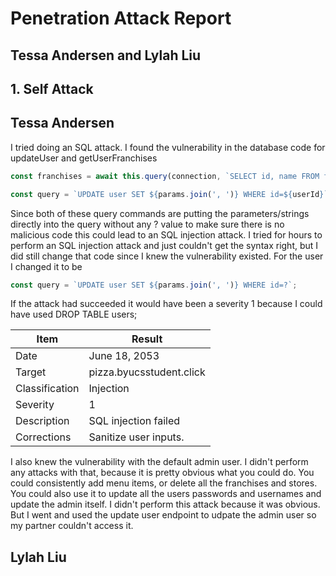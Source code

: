 # Penetration Attack Report
## Tessa Andersen and Lylah Liu

## 1. Self Attack
## Tessa Andersen
I tried doing an SQL attack. I found the vulnerability in the database code for updateUser and getUserFranchises
```javascript
const franchises = await this.query(connection, `SELECT id, name FROM franchise WHERE id in (${franchiseIds.join(',')})`);
```

```javascript
const query = `UPDATE user SET ${params.join(', ')} WHERE id=${userId}`;
```
Since both of these query commands are putting the parameters/strings directly into the query without any ? value to make sure there is no malicious code this could lead to an SQL injection attack.
I tried for hours to perform an SQL injection attack and just couldn't get the syntax right, but I did still change that code since I knew the vulnerability existed. For the user I changed it to be
```javascript
const query = `UPDATE user SET ${params.join(', ')} WHERE id=?`;
```

If the attack had succeeded it would have been a severity 1 because I could have used DROP TABLE users;

| Item           | Result                                                                         |
| -------------- | ------------------------------------------------------------------------------ |
| Date           | June 18, 2053                                                                  |
| Target         | pizza.byucsstudent.click                                                       |
| Classification | Injection                                                                      |
| Severity       | 1                                                                              |
| Description    | SQL injection failed                                                           |  
| Corrections    | Sanitize user inputs.                                                          |

I also knew the vulnerability with the default admin user. I didn't perform any attacks with that, because it is pretty obvious what you could do. You could consistently add menu items, 
or delete all the franchises and stores. You could also use it to update all the users passwords and usernames and update the admin itself. I didn't perform this attack because it was obvious.
But I went and used the update user endpoint to udpate the admin user so my partner couldn't access it.

## Lylah Liu


